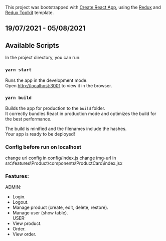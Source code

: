 This project was bootstrapped with [Create React App](https://github.com/facebook/create-react-app), using the [Redux](https://redux.js.org/) and [Redux Toolkit](https://redux-toolkit.js.org/) template.

## 19/07/2021 - 05/08/2021

## Available Scripts

In the project directory, you can run:

### `yarn start`

Runs the app in the development mode.<br />
Open [http://localhost:3001](http://localhost:3001) to view it in the browser.

### `yarn build`

Builds the app for production to the `build` folder.<br />
It correctly bundles React in production mode and optimizes the build for the best performance.

The build is minified and the filenames include the hashes.<br />
Your app is ready to be deployed!

### Config before run on localhost
change url config in config/index.js
change img-url in src\features\Product\components\ProductCard\index.jsx

### Features:
ADMIN:
- Login.
- Logout.
- Manage product (create, edit, delete, restore).
- Manage user (show table). <br />
USER:
- View product.
- Order.
- View order.



